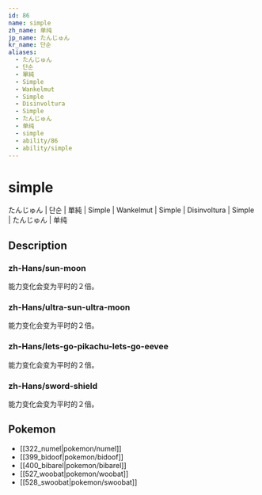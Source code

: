 ```yaml
---
id: 86
name: simple
zh_name: 单纯
jp_name: たんじゅん
kr_name: 단순
aliases:
  - たんじゅん
  - 단순
  - 單純
  - Simple
  - Wankelmut
  - Simple
  - Disinvoltura
  - Simple
  - たんじゅん
  - 单纯
  - simple
  - ability/86
  - ability/simple
---
```

# simple

たんじゅん | 단순 | 單純 | Simple | Wankelmut | Simple | Disinvoltura | Simple | たんじゅん | 单纯

## Description

### zh-Hans/sun-moon

能力变化会变为平时的２倍。

### zh-Hans/ultra-sun-ultra-moon

能力变化会变为平时的２倍。

### zh-Hans/lets-go-pikachu-lets-go-eevee

能力变化会变为平时的２倍。

### zh-Hans/sword-shield

能力变化会变为平时的２倍。

## Pokemon

- [[322_numel|pokemon/numel]]
- [[399_bidoof|pokemon/bidoof]]
- [[400_bibarel|pokemon/bibarel]]
- [[527_woobat|pokemon/woobat]]
- [[528_swoobat|pokemon/swoobat]]

